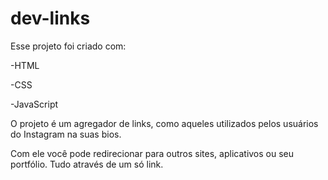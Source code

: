 # dev-links

Esse projeto foi criado com:

-HTML

-CSS

-JavaScript

O projeto é um agregador de links, como aqueles utilizados pelos usuários do Instagram na suas bios.

Com ele você pode redirecionar para outros sites, aplicativos ou seu portfólio. Tudo através de um só link.

